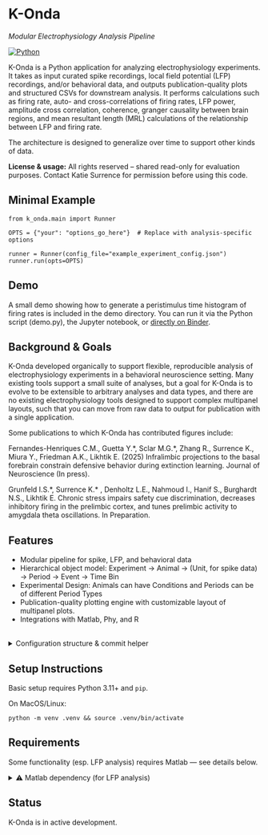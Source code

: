 # K-Onda  
_Modular Electrophysiology Analysis Pipeline_

[![Python](https://img.shields.io/badge/python-3.11+-blue)](https://www.python.org/)

K-Onda is a Python application for analyzing electrophysiology experiments.  It takes as input curated spike recordings, local field potential (LFP) recordings, and/or behavioral data, and outputs publication-quality plots and structured CSVs for downstream analysis. It performs calculations such as firing rate, auto- and cross-correlations of firing rates, LFP power, amplitude cross correlation, coherence, granger causality between brain regions, and mean resultant length (MRL) calculations of the relationship between LFP and firing rate.

The architecture is designed to generalize over time to support other kinds of data. 

**License & usage:** All rights reserved – shared read-only for evaluation purposes. Contact Katie Surrence for permission before using this code.

## Minimal Example
```
from k_onda.main import Runner

OPTS = {"your": "options_go_here"}  # Replace with analysis-specific options

runner = Runner(config_file="example_experiment_config.json")
runner.run(opts=OPTS)
```

## Demo

A small demo showing how to generate a peristimulus time histogram of firing rates is included in the demo directory. You can run it via the Python script (demo.py), the Jupyter notebook, or [directly on Binder](mybinder.org/v2/gh/tiburona/k-onda/HEAD?filepath=demo/k_onda_demo.ipynb).

## Background & Goals

K-Onda developed organically to support flexible, reproducible analysis of electrophysiology experiments in a behavioral neuroscience setting. Many existing tools support a small suite
of analyses, but a goal for K-Onda is to evolve to be extensible to arbitrary analyses and data
types, and there are no existing electrophysiology tools designed to support complex multipanel
layouts, such that you can move from raw data to output for publication with a single application.

Some publications to which K-Onda has contributed figures include:

Fernandes-Henriques C.M., Guetta Y.\*, Sclar M.G.\*, Zhang R., Surrence K., Miura Y.,
Friedman A.K., Likhtik E. (2025) Infralimbic projections to the basal forebrain constrain defensive behavior during extinction learning. Journal of Neuroscience (In press).

Grunfeld I.S.\*, Surrence K.\* , Denholtz L.E., Nahmoud I., Hanif S., Burghardt N.S., Likhtik E.
Chronic stress impairs safety cue discrimination, decreases inhibitory firing in the prelimbic
cortex, and tunes prelimbic activity to amygdala theta oscillations. In Preparation.

## Features

- Modular pipeline for spike, LFP, and behavioral data
- Hierarchical object model: Experiment → Animal → (Unit, for spike data) -> Period -> Event -> Time Bin
- Experimental Design: Animals can have Conditions and Periods can be of different Period Types
- Publication-quality plotting engine with customizable layout of multipanel plots.
- Integrations with Matlab, Phy, and R


<br>
<details>
<summary>Configuration structure & commit helper</summary>

 
We recommend organizing your config files outside the K-Onda directory structure (even though the tool currently just uses a direct config_file= argument). For example:

```
your_workspace/
├── k-onda/                        # main code (this repo)
└── analysis-config-for-k-onda/   # your private configs
```
Use `Runner(config_file=...)` to point to the experiment `config_file`.

This layout is supported by a script to commit both repos (we recommend a commit of both configuration and the K-Onda code every time you perform an analysis):

`./devtools/commit_both.sh "Your commit message"`

If you'd prefer to save your config files elsewhere, edit the path in `commit_both.sh`
</details>

## Setup Instructions

Basic setup requires Python 3.11+ and `pip`. 

On MacOS/Linux:

```
python -m venv .venv && source .venv/bin/activate
```

## Requirements

Some functionality (esp. LFP analysis) requires Matlab — see details below.

<details>
<summary>⚠️ Matlab dependency (for LFP analysis)</summary>

Some core functionality—like calculating power and coherence from raw LFP data—**requires Matlab**.

Specifically:
- A working Matlab installation (tested with Matlab 2022a)
- Scripts from Professor Kenneth Harris's lab:
  - `mtcsg.m`
  - `mtchg.m`
- (Optional) `removeLineNoise_SpectrumEstimation.m` for filtering

These scripts are **not included**.  
If you are in the Likhtik lab, contact the author via WhatsApp.  
Others may request access via email.

</details>

## Status

K-Onda is in active development.

